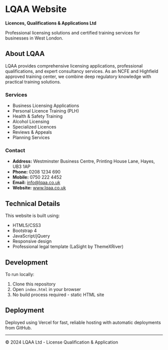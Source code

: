 # LQAA Website

**Licences, Qualifications & Applications Ltd**

Professional licensing solutions and certified training services for businesses in West London.

## About LQAA

LQAA provides comprehensive licensing applications, professional qualifications, and expert consultancy services. As an NCFE and Highfield approved training center, we combine deep regulatory knowledge with practical training solutions.

### Services
- Business Licensing Applications
- Personal Licence Training (PLH)
- Health & Safety Training
- Alcohol Licensing
- Specialized Licences
- Reviews & Appeals
- Planning Services

### Contact
- **Address:** Westminster Business Centre, Printing House Lane, Hayes, UB3 1AP
- **Phone:** 0208 1234 690
- **Mobile:** 0750 222 4452
- **Email:** info@lqaa.co.uk
- **Website:** www.lqaa.co.uk

## Technical Details

This website is built using:
- HTML5/CSS3
- Bootstrap 4
- JavaScript/jQuery
- Responsive design
- Professional legal template (LaSight by ThemeXRiver)

## Development

To run locally:
1. Clone this repository
2. Open `index.html` in your browser
3. No build process required - static HTML site

## Deployment

Deployed using Vercel for fast, reliable hosting with automatic deployments from GitHub.

---

© 2024 LQAA Ltd - License Qualification & Application
